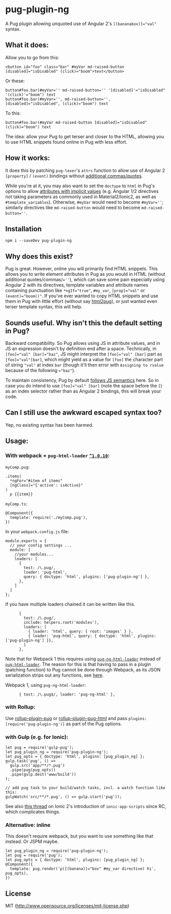 # pug-plugin-ng

A Pug plugin allowing unquoted use of Angular 2's `[(bananabox)]="val"` syntax.

## What it does:

Allow you to go from this:
```
<button id="foo" class="bar" #myVar md-raised-button [disabled]="isDisabled" (click)="boom">text</button>
```

Or these:
```
button#foo.bar(#myVar='' md-raised-button='' '[disabled]'="isDisabled" '(click)'="boom") text
button#foo.bar(#myVar='', md-raised-button='', [disabled]="isDisabled", (click)="boom") text
```

To this:
```
button#foo.bar(#myVar md-raised-button [disabled]="isDisabled" (click)="boom") text
```

The idea: allow your Pug to get terser and closer to the HTML, allowing you to use HTML snippets found online in Pug with less effort.

## How it works:

It does this by patching `pug-lexer`'s `attrs` function to allow use of Angular 2 `[property]` / `(event)` bindings without [additional commas/quotes](https://pugjs.org/language/attributes.html#quoted-attributes).

While you're at it, you may also want to set the `doctype` to `html` in Pug's options to allow [attributes with implicit values](https://pugjs.org/language/attributes.html#boolean-attributes) (e.g. Angular 1/2 directives not taking parameters as commonly used in Material2/Ionic2, as well as `#template_variables`). Otherwise, `#myVar` would need to become `#myVar=''`; similarly directives like `md-raised-button` would need to become `md-raised-button=''`.

## Installation

```
npm i --saveDev pug-plugin-ng
```

## Why does this exist?

Pug is great. However, online you will primarily find HTML snippets. This allows you to write element attributes in Pug as you would in HTML (without additional quotes/commas/`=''`), which can save some pain especially using Angular 2 with its directives, template variables and attribute names containing punctuation like `*ngIf="true"`, `#my_var`, `[prop]="val"` or `(event)="boom()"`.
If you've ever wanted to copy HTML snippets and use them in Pug with little effort (without say [html2pug](http://html2pug.com/)), or just wanted even terser template syntax, this will help.

## Sounds useful. Why isn't this the default setting in Pug?

Backward compatibility. So Pug allows using JS in attribute values, and in JS an expression doesn't by definition end after a space. Technically, in `[foo]="val" [bar]="baz"`, JS might interpret the `[foo]="val" [bar]` part as `[foo]="val"[bar]`, which might yield as a value for `[foo]` the character part of string `"val"` at index `bar` (though it'll then error with `Assigning to rvalue` because of the following `="baz"`).

To maintain consistency, Pug by default [follows JS semantics](https://github.com/pugjs/pug-lexer/pull/69#issuecomment-239973538) here. So in case you do intend to use `[foo]="val" [bar]` (note the space before the `[`) as an index selector rather than as Angular 2 bindings, this will break your code.

## Can I still use the awkward escaped syntax too?

Yep, no existing syntax has been harmed.

## Usage:

### With webpack + `pug-html-loader` [`^1.0.10`](https://github.com/tycho01/pug-plugin-ng/pull/3):

`myComp.pug`:
```
.items(
  *ngFor="#item of items"
  [ngClass]="{'active': isActive}"
)
  p {{item}}
```

`myComp.ts`:
```
@Component({
  template: require('./myComp.pug'),
})
```

In your `webpack.config.js` file:
```
module.exports = {
  // your config settings ...
  module: [
    //your modules...
    loaders: [
      {
        test: /\.pug/,
        loader: 'pug-html', 
        query: { doctype: 'html', plugins: ['pug-plugin-ng'] },
      },
    ]
  ]
};
```

If you have multiple loaders chained it can be written like this.

```
      {
        test: /\.pug/,
        include: helpers.root('modules'),
        loaders: [
          { loader: 'html', query: { root: 'images' } },
          { loader: 'pug-html', query: { doctype: 'html', plugins: ['pug-plugin-ng'] }},
        ]
      },
```

Note that for Webpack 1 this requires using [`pug-ng-html-loader`](https://github.com/tycho01/pug-ng-html-loader) instead of [`pug-html-loader`](https://github.com/willyelm/pug-html-loader). The reason for this is that having to pass in a plugin (patching function) to Pug cannot be done through Webpack, as its JSON serialization strips out any functions, see [here](https://github.com/pugjs/pug-lexer/pull/69#issuecomment-241119765).

Webpack 1, using `pug-ng-html-loader`:
```
      { test: /\.pug$/, loader: 'pug-ng-html' },
```

### with Rollup:

Use [rollup-plugin-pug](https://github.com/aMarCruz/rollup-plugin-pug) or [rollup-plugin-pug-html](https://github.com/tycho01/rollup-plugin-pug-html/) and pass `plugins: [require('pug-plugin-ng')]` as part of the Pug options.

### with Gulp (e.g. for Ionic):
```
let pug = require('gulp-pug');
let pug_plugin_ng = require('pug-plugin-ng');
let pug_opts = { doctype: 'html', plugins: [pug_plugin_ng] };
gulp.task('pug', () =>
  gulp.src('app/**/*.pug')
  .pipe(pug(pug_opts))
  .pipe(gulp.dest('www/build'))
);

// add pug task to your build/watch tasks, incl. a watch function like this:
gulpWatch('src/**/*.pug', () => gulp.start('pug'));
```

See also [this thread](https://github.com/driftyco/ionic-app-scripts/issues/31) on Ionic 2's introduction of `ionic-app-scripts` since RC, which complicates things.

### Alternative: inline

This doesn't require webpack, but you want to use something like that instead. Or JSPM maybe.

```
let pug_plugin_ng = require('pug-plugin-ng');
let pug = require('pug');
let pug_opts = { doctype: 'html', plugins: [pug_plugin_ng] };
@Component({
  template: pug.render('p([(banana)]="box" #my_var directive) hi', pug_opts),
})
```

## License

MIT (http://www.opensource.org/licenses/mit-license.php)
